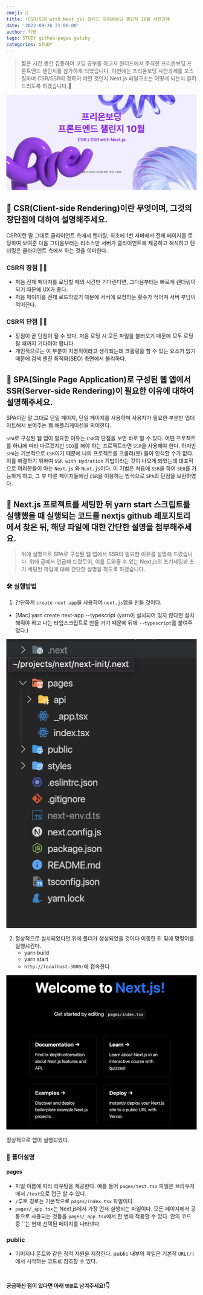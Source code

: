 ```yaml
---
emoji: 📝
title: (CSR/SSR with Next.js) 원티드 프리온보딩 챌린지 10월 사전과제
date: '2022-09-26 21:00:00'
author: 키맨
tags: STUDY github-pages gatsby
categories: STUDY
---
```


> 짧은 시간 동안 집중하여 코딩 공부를 하고자 원티드에서 주최한 프리온보딩 프론트엔드 챌린지를 참가하게 되었습니다. 이번에는 프리온보딩 사전과제를 포스팅하며 CSR/SSR이 정확히 어떤 것인지 Next.js 파일구조는 어떻게 되는지 알려드리도록 하겠습니다.🥰

<img alt="freeOnboarding.jpeg" src="./freeOnboarding.jpeg" >

## 🤔 CSR(Client-side Rendering)이란 무엇이며, 그것의 장단점에 대하여 설명해주세요.

CSR이란 말 그대로 클라이언트 측에서 렌더링, 최초에 1번 서버에서 전체 페이지를 로딩하여 보여준 다음 그다음부터는 리소스만 서버가 클라이언트에 제공하고 해석하고 렌더링은 클라이언트 측에서 하는 것을 의미한다.

### CSR의 장점 👍🏻

- 처음 전체 페이지를 로딩할 때의 시간만 기다린다면, 그다음부터는 빠르게 렌더링이 되기 때문에 UX가 좋다.
- 처음 페이지를 전체 로드하였기 때문에 서버에 요청하는 횟수가 적어져 서버 부담이 적어진다.

### CSR의 단점 👎🏻

- 장점이 곧 단점이 될 수 있다. 처음 로딩 시 모든 파일을 불러오기 때문에 모두 로딩될 때까지 기다려야 합니다.
- 개인적으로는 이 부분이 치명적이라고 생각되는데 크롤링을 할 수 있는 요소가 없기 때문에 검색 엔진 최적화(SEO) 측면에서 불리하다.

## 🤔 SPA(Single Page Application)로 구성된 웹 앱에서 SSR(Server-side Rendering)이 필요한 이유에 대하여 설명해주세요.

SPA이란 말 그대로 단일 페이지, 단일 페이지를 사용하며 사용자가 필요한 부분만 업데이트해서 보여주는 웹 애플리케이션을 의미한다.

`SPA`로 구성된 웹 앱이 필요한 이유는 `CSR`의 단점을 보면 바로 알 수 있다. 어떤 프로젝트를 하냐에 따라 다르겠지만 `SEO`를 해야 하는 프로젝트라면 `SSR`을 사용해야 한다. 하지만 `SPA`는 기본적으로 `CSR`이기 때문에 나의 프로젝트를 크롤러(봇) 들이 인식할 수가 없다. 이를 해결하기 위하여 `SSR with Hydration` 기법이라는 것이 나오게 되었는데 대표적으로 여러분들이 아는 `Next.js` 와 `Nuxt.js`이다. 이 기법은 처음에 `SSR`을 하여 `SEO`를 가능하게 하고, 그 후 다른 페이지들에선 `CSR`을 이용하는 방식으로 `SPA`의 단점을 보완하였다.

## 🤔 Next.js 프로젝트를 세팅한 뒤 yarn start 스크립트를 실행했을 때 실행되는 코드를 nextjs github 레포지토리에서 찾은 뒤, 해당 파일에 대한 간단한 설명을 첨부해주세요.

> 위에 설명으로 SPA로 구성된 웹 앱에서 SSR이 필요한 이유를 설명해 드렸습니다. 위에 글에서 언급해 드렸듯이, 이를 도와줄 수 있는 Next.js의 초기세팅과 초기 세팅된 파일에 대해 간단한 설명을 하도록 하겠습니다.

### 🛠 실행방법

1. 간단하게 `create-next-app`을 사용하여 `next.js`앱을 만들 것이다.

- [Mac] yarn create next-app --typescript (yarn이 설치되어 있지 않다면 설치해줘야 하고 나는 타입스크립트로 만들 거기 때문에 뒤에 `--typescript`를 붙여주었다.)

<img alt="free-next.png" src="free-next.png" >

2. 정상적으로 설치되었다면 위에 폴더가 생성되었을 것이다 이동한 뒤 및에 명령어를 실행시킨다.
   - yarn build
   - yarn start
   - `http://localhost:3000/`에 접속한다.

<img alt="free-page.png" src="free-page.png" >

정상적으로 앱이 실행되었다.

### 📝 폴더설명

#### pages

- 파일 이름에 따라 라우팅을 제공한다. 예를 들어 `pages/test.tsx` 파일은 브라우저에서 `/test`으로 접근 할 수 있다.
- `/`루트 경로는 기본적으로 `pages/index.tsx` 파일이다.
- `pages/_app.tsx`는 Next.js에서 가장 먼저 실행되는 파일이다. 모든 페이지에서 공통으로 사용되는 것들을 `pages/_app.tsx`에서 한 번에 적용할 수 있다. 안의 코드 중 ``는 현재 선택된 페이지를 나타낸다.

### public

- 이미지나 폰트와 같은 정적 자원을 저장한다. public 내부의 파일은 기본적 `URL(/)`에서 시작하는 코드로 참조할 수 있다.

 <br/>

**궁금하신 점이 있다면 아래 `댓글`로 남겨주세요!👇**

```toc

```
